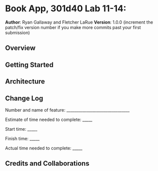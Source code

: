 # Book App, 301d40 Lab 11-14:

**Author**: Ryan Gallaway and Fletcher LaRue
**Version**: 1.0.0 (increment the patch/fix version number if you make more commits past your first submission)

## Overview
<!-- Provide a high level overview of what this application is and why you are building it, beyond the fact that it's an assignment for a Code Fellows 301 class. (i.e. What's your problem domain?) -->

## Getting Started
<!-- What are the steps that a user must take in order to build this app on their own machine and get it running? -->

## Architecture
<!-- Provide a detailed description of the application design. What technologies (languages, libraries, etc) you're using, and any other relevant design information. -->

## Change Log
<!-- Use this area to document the iterative changes made to your application as each feature is successfully implemented. Use time stamps. Here's an examples:

01-01-2001 4:59pm - Application now has a fully-functional express server, with GET and POST routes for the book resource.
-->

Number and name of feature: ________________________________

Estimate of time needed to complete: _____

Start time: _____

Finish time: _____

Actual time needed to complete: _____

## Credits and Collaborations
<!-- Give credit (and a link) to other people or resources that helped you build this application. -->

